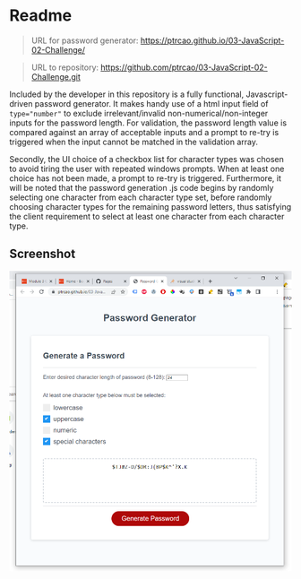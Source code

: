 # Readme

> URL for password generator: <a href="https://ptrcao.github.io/03-JavaScript-02-Challenge/">https://ptrcao.github.io/03-JavaScript-02-Challenge/</a>

> URL to repository: <a href="https://github.com/ptrcao/03-JavaScript-02-Challenge.git">https://github.com/ptrcao/03-JavaScript-02-Challenge.git</a>

<p>Included by the developer in this repository is a fully functional, Javascript-driven password generator.  It makes handy use of a html input field of <code>type="number"</code> to exclude irrelevant/invalid non-numerical/non-integer inputs for the password length.  For validation, the password length value is compared against an array of acceptable inputs and a prompt to re-try is triggered when the input cannot be matched in the validation array.</p>

<p>Secondly, the UI choice of a checkbox list for character types was chosen to avoid tiring the user with repeated windows prompts.  When at least one choice has not been made, a prompt to re-try is triggered.  Furthermore, it will be noted that the password generation .js code begins by randomly selecting one character from each character type set, before randomly choosing character types for the remaining password letters, thus satisfying the client requirement to select at least one character from each character type.</p>

## Screenshot
<img src="screenshot_password_generator.png" alt="Screenshot of password generator">